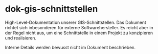 # dok-gis-schnittstellen

High-Level-Dokumentation unserer GIS-Schnittstellen. Das Dokument richtet sich inbesonderen für externe Softwarehersteller. Es reicht aber in der Regel nicht aus, um eine Schnittstelle in einem Projekt zu konzipieren und realisieren.

Interne Details werden bewusst nicht im Dokument beschrieben.